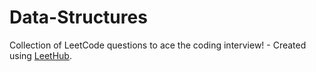 # Data-Structures
Collection of LeetCode questions to ace the coding interview! - Created using [LeetHub](https://github.com/QasimWani/LeetHub).
